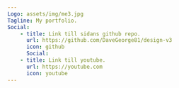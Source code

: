 ```yaml
---
Logo: assets/img/me3.jpg
Tagline: My portfolio.
Social:
    - title: Link till sidans github repo.
      url: https://github.com/DaveGeorge81/design-v3
      icon: github
      Social:
    - title: Link till youtube.
      url: https://youtube.com
      icon: youtube
---
```

